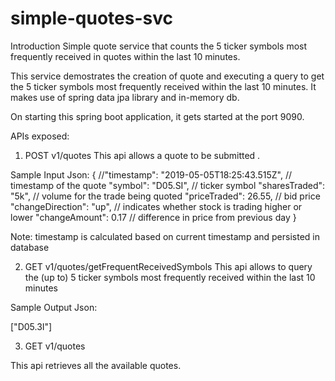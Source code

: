 # simple-quotes-svc

Introduction
Simple quote service that counts the 5 ticker symbols most frequently received in quotes within the last 10 minutes.

This service demostrates the creation of quote and executing a query to get the 5 ticker symbols most frequently received within the last 10 minutes.
It makes use of spring data jpa library and in-memory db.

On starting this spring boot application, it gets started at the port 9090.

APIs exposed:

1) POST v1/quotes
 This api allows a quote to be submitted .

Sample Input Json:
{
  //"timestamp": "2019-05-05T18:25:43.515Z", // timestamp of the quote
  "symbol": "D05.SI", // ticker symbol
  "sharesTraded": "5k", // volume for the trade being quoted
  "priceTraded": 26.55, // bid price
  "changeDirection": "up", // indicates whether stock is trading higher or lower
  "changeAmount": 0.17 // difference in price from previous day
}

Note: timestamp is calculated based on current timestamp and persisted in database

2) GET v1/quotes/getFrequentReceivedSymbols
This api allows to query the (up to) 5 ticker symbols most frequently received within the last 10 minutes

Sample Output Json: 

["D05.3I"]


3) GET v1/quotes

This api retrieves all the available quotes.

